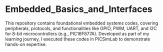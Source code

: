 # Embedded_Basics_and_Interfaces
This repository contains foundational embedded systems codes, covering peripherals, protocols, and functionalities like GPIO, PWM, UART, and I2C for 8-bit microcontrollers (e.g., PIC16F877A). Developed as part of my learning journey, I executed these codes in PICSimLab to demonstrate hands-on expertise.
